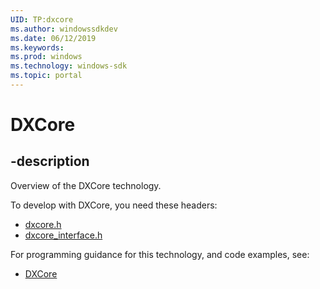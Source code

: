 ```yaml
---
UID: TP:dxcore
ms.author: windowssdkdev
ms.date: 06/12/2019
ms.keywords: 
ms.prod: windows
ms.technology: windows-sdk
ms.topic: portal
---
```


# DXCore

## -description

Overview of the DXCore technology.

To develop with DXCore, you need these headers:

 * [dxcore.h](../dxcore/index.md)
 * [dxcore_interface.h](../dxcore_interface/index.md)

For programming guidance for this technology, and code examples, see:
* [DXCore](/windows/desktop/dxcore)

